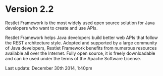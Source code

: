 # Version 2.2

Restlet Framework is the most widely used open source solution for Java developers who want to create and use APIs.

Restlet Framework helps Java developers build better web APIs that follow the REST architecture style. Adopted and supported by a large community of Java developers, Restlet Framework benefits from numerous resources available all over the Internet. Fully open source, it is freely downloadable and can be used under the terms of the Apache Software License.

<!---
et après les liens vers les contenus de la doc, tutos, javadoc...
-->

Last update: December 30th 2014, 1:40pm
